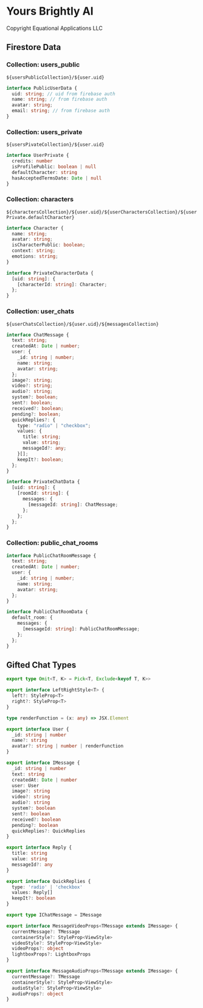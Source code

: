 # Yours Brightly AI  

Copyright Equational Applications LLC

## Firestore Data

### Collection: users_public
`${usersPublicCollection}/${user.uid}`
```ts
interface PublicUserData {
  uid: string; // uid from firebase auth
  name: string; // from firebase auth
  avatar: string;
  email: string; // from firebase auth
}
```

### Collection: users_private
`${usersPivateCollection}/${user.uid}`
```ts
interface UserPrivate {
  credits: number
  isProfilePublic: boolean | null
  defaultCharacter: string
  hasAcceptedTermsDate: Date | null
}
```

### Collection: characters
`${charactersCollection}/${user.uid}/${userCharactersCollection}/${userPrivate.defaultCharacter}`
```ts
interface Character {
  name: string;
  avatar: string;
  isCharacterPublic: boolean;
  context: string;
  emotions: string;
}

interface PrivateCharacterData {
  [uid: string]: {
    [characterId: string]: Character;
  };
}
```

### Collection: user_chats
`${userChatsCollection}/${user.uid}/${messagesCollection}`
```ts
interface ChatMessage {
  text: string;
  createdAt: Date | number;
  user: {
    _id: string | number;
    name: string;
    avatar: string;
  };
  image?: string;
  video?: string;
  audio?: string;
  system?: boolean;
  sent?: boolean;
  received?: boolean;
  pending?: boolean;
  quickReplies?: {
    type: "radio" | "checkbox";
    values: {
      title: string;
      value: string;
      messageId?: any;
    }[];
    keepIt?: boolean;
  };
}

interface PrivateChatData {
  [uid: string]: {
    [roomId: string]: {
      messages: {
        [messageId: string]: ChatMessage;
      };
    };
  };
}
```

### Collection: public_chat_rooms
```ts
interface PublicChatRoomMessage {
  text: string;
  createdAt: Date | number;
  user: {
    _id: string | number;
    name: string;
    avatar: string;
  };
}

interface PublicChatRoomData {
  default_room: {
    messages: {
      [messageId: string]: PublicChatRoomMessage;
    };
  };
}
```



## Gifted Chat Types  
```ts
export type Omit<T, K> = Pick<T, Exclude<keyof T, K>>

export interface LeftRightStyle<T> {
  left?: StyleProp<T>
  right?: StyleProp<T>
}

type renderFunction = (x: any) => JSX.Element

export interface User {
  _id: string | number
  name?: string
  avatar?: string | number | renderFunction
}

export interface IMessage {
  _id: string | number
  text: string
  createdAt: Date | number
  user: User
  image?: string
  video?: string
  audio?: string
  system?: boolean
  sent?: boolean
  received?: boolean
  pending?: boolean
  quickReplies?: QuickReplies
}

export interface Reply {
  title: string
  value: string
  messageId?: any
}

export interface QuickReplies {
  type: 'radio' | 'checkbox'
  values: Reply[]
  keepIt?: boolean
}

export type IChatMessage = IMessage

export interface MessageVideoProps<TMessage extends IMessage> {
  currentMessage?: TMessage
  containerStyle?: StyleProp<ViewStyle>
  videoStyle?: StyleProp<ViewStyle>
  videoProps?: object
  lightboxProps?: LightboxProps
}

export interface MessageAudioProps<TMessage extends IMessage> {
  currentMessage?: TMessage
  containerStyle?: StyleProp<ViewStyle>
  audioStyle?: StyleProp<ViewStyle>
  audioProps?: object
}
```
